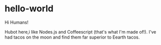 # hello-world

Hi Humans!

Hubot here,i like Nodes.js and Coffeescript (that's what I'm made of!).
I've had tacos on the moon and find them far superior to Eearth tacos.
